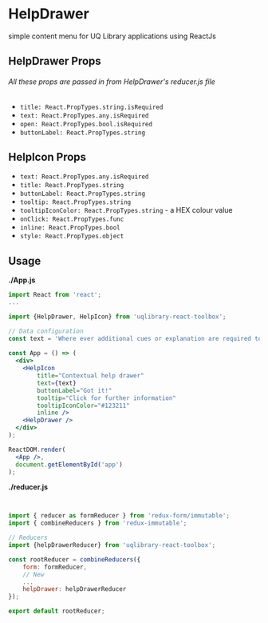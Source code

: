 # HelpDrawer

simple content menu for UQ Library applications using ReactJs


## HelpDrawer Props
###### All these props are passed in from HelpDrawer's reducer.js file 
- `title: React.PropTypes.string.isRequired`
- `text: React.PropTypes.any.isRequired` 
- `open: React.PropTypes.bool.isRequired`
- `buttonLabel: React.PropTypes.string`


## HelpIcon Props
- `text: React.PropTypes.any.isRequired`
- `title: React.PropTypes.string`
- `buttonLabel: React.PropTypes.string`
- `tooltip: React.PropTypes.string`
- `tooltipIconColor: React.PropTypes.string` - a HEX colour value
- `onClick: React.PropTypes.func`
- `inline: React.PropTypes.bool`
- `style: React.PropTypes.object`

    
## Usage

**./App.js**
```jsx
import React from 'react';
...

import {HelpDrawer, HelpIcon} from 'uqlibrary-react-toolbox';

// Data configuration
const text = 'Where ever additional cues or explanation are required to clarify a process or procedure. Can be used as a card cue (inline inside of <CardHeader> to offer the icon in the top right of the card, or inline in text or form elements. Additionally, by adding 2 parameters (helpTitle and helpText) to a <Field> element, an integrated help icon can be produced. More info on this implementation in forms.'
        
const App = () => (
  <div>
    <HelpIcon 
        title="Contextual help drawer" 
        text={text} 
        buttonLabel="Got it!" 
        tooltip="Click for further information"
        tooltipIconColor="#123211"
        inline />
    <HelpDrawer />
  </div>
);

ReactDOM.render(
  <App />,
  document.getElementById('app')
);
```

**./reducer.js**
```jsx


import { reducer as formReducer } from 'redux-form/immutable';
import { combineReducers } from 'redux-immutable';

// Reducers
import {helpDrawerReducer} from 'uqlibrary-react-toolbox';

const rootReducer = combineReducers({
    form: formReducer,
    // New
    ...
    helpDrawer: helpDrawerReducer
});

export default rootReducer;

```
